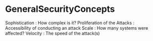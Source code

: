 # GeneralSecurityConcepts

Sophistication
 : How complex is it?
Proliferation of the Attacks
 : Accessibility of conducting an attack
Scale
 : How many systems were affected?
Velocity
 : The speed of the attack(s)